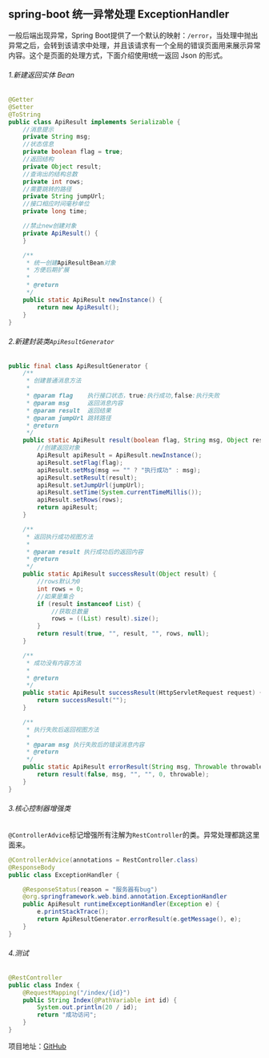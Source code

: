 ## spring-boot 统一异常处理 ExceptionHandler

一般后端出现异常，Spring Boot提供了一个默认的映射：`/error`，当处理中抛出异常之后，会转到该请求中处理，并且该请求有一个全局的错误页面用来展示异常内容。这个是页面的处理方式，下面介绍使用t统一返回 Json 的形式。

###### 1.新建返回实体 Bean

```java
@Getter
@Setter
@ToString
public class ApiResult implements Serializable {
    //消息提示
    private String msg;
    //状态信息
    private boolean flag = true;
    //返回结构
    private Object result;
    //查询出的结构总数
    private int rows;
    //需要跳转的路径
    private String jumpUrl;
    //接口相应时间毫秒单位
    private long time;

    //禁止new创建对象
    private ApiResult() {
    }

    /**
     * 统一创建ApiResultBean对象
     * 方便后期扩展
     *
     * @return
     */
    public static ApiResult newInstance() {
        return new ApiResult();
    }
}
```

###### 2.新建封装类`ApiResultGenerator`

```java
public final class ApiResultGenerator {
    /**
     * 创建普通消息方法
     *
     * @param flag    执行接口状态，true:执行成功,false:执行失败
     * @param msg     返回消息内容
     * @param result  返回结果
     * @param jumpUrl 跳转路径
     * @return
     */
    public static ApiResult result(boolean flag, String msg, Object result, String jumpUrl, int rows, Throwable throwable) {
        //创建返回对象
        ApiResult apiResult = ApiResult.newInstance();
        apiResult.setFlag(flag);
        apiResult.setMsg(msg == "" ? "执行成功" : msg);
        apiResult.setResult(result);
        apiResult.setJumpUrl(jumpUrl);
        apiResult.setTime(System.currentTimeMillis());
        apiResult.setRows(rows);
        return apiResult;
    }

    /**
     * 返回执行成功视图方法
     *
     * @param result 执行成功后的返回内容
     * @return
     */
    public static ApiResult successResult(Object result) {
        //rows默认为0
        int rows = 0;
        //如果是集合
        if (result instanceof List) {
            //获取总数量
            rows = ((List) result).size();
        }
        return result(true, "", result, "", rows, null);
    }

    /**
     * 成功没有内容方法
     *
     * @return
     */
    public static ApiResult successResult(HttpServletRequest request) {
        return successResult("");
    }

    /**
     * 执行失败后返回视图方法
     *
     * @param msg 执行失败后的错误消息内容
     * @return
     */
    public static ApiResult errorResult(String msg, Throwable throwable) {
        return result(false, msg, "", "", 0, throwable);
    }
}
```

###### 3.核心控制器增强类

`@ControllerAdvice`标记增强所有注解为`RestController`的类。异常处理都跳这里面来。

```java
@ControllerAdvice(annotations = RestController.class)
@ResponseBody
public class ExceptionHandler {

    @ResponseStatus(reason = "服务器有bug")
    @org.springframework.web.bind.annotation.ExceptionHandler
    public ApiResult runtimeExceptionHandler(Exception e) {
        e.printStackTrace();
        return ApiResultGenerator.errorResult(e.getMessage(), e);
    }
}

```

###### 4.测试

```java
@RestController
public class Index {
    @RequestMapping("/index/{id}")
    public String Index(@PathVariable int id) {
        System.out.println(20 / id);
        return "成功访问";
    }
}
```

项目地址：[GitHub](https://github.com/linqin07/Spring-boot/tree/master/spring-boot-handerlinterceptor)